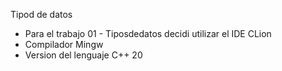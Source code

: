 Tipod de datos

- Para el trabajo 01 - Tiposdedatos decidi utilizar el IDE CLion
- Compilador Mingw
- Version del lenguaje C++ 20
